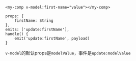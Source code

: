 ```
<my-comp v-model:first-name="value"></my-comp>

props: {
    firstName: String
},
emits: ['update:firstName'],
handle() {
    emit('update:firstName', payload)
}
```

`v-model`的默认props是`modelValue`，事件是`update:modelValue`
